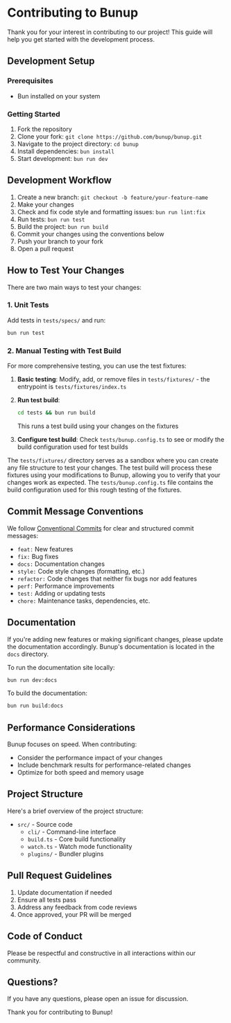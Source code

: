 # Contributing to Bunup

Thank you for your interest in contributing to our project! This guide will help you get started with the development process.

## Development Setup

### Prerequisites

- Bun installed on your system

### Getting Started

1. Fork the repository
2. Clone your fork: `git clone https://github.com/bunup/bunup.git`
3. Navigate to the project directory: `cd bunup`
4. Install dependencies: `bun install`
5. Start development: `bun run dev`

## Development Workflow

1. Create a new branch: `git checkout -b feature/your-feature-name`
2. Make your changes
3. Check and fix code style and formatting issues: `bun run lint:fix`
5. Run tests: `bun run test`
6. Build the project: `bun run build`
7. Commit your changes using the conventions below
8. Push your branch to your fork
9. Open a pull request

## How to Test Your Changes

There are two main ways to test your changes:

### 1. Unit Tests
Add tests in `tests/specs/` and run:
```bash
bun run test
```

### 2. Manual Testing with Test Build
For more comprehensive testing, you can use the test fixtures:

1. **Basic testing**: Modify, add, or remove files in `tests/fixtures/` - the entrypoint is `tests/fixtures/index.ts`
2. **Run test build**:
   ```bash
   cd tests && bun run build
   ```
   This runs a test build using your changes on the fixtures

3. **Configure test build**: Check `tests/bunup.config.ts` to see or modify the build configuration used for test builds

The `tests/fixtures/` directory serves as a sandbox where you can create any file structure to test your changes. The test build will process these fixtures using your modifications to Bunup, allowing you to verify that your changes work as expected. The `tests/bunup.config.ts` file contains the build configuration used for this rough testing of the fixtures.

## Commit Message Conventions

We follow [Conventional Commits](https://www.conventionalcommits.org/) for clear and structured commit messages:

- `feat:` New features
- `fix:` Bug fixes
- `docs:` Documentation changes
- `style:` Code style changes (formatting, etc.)
- `refactor:` Code changes that neither fix bugs nor add features
- `perf:` Performance improvements
- `test:` Adding or updating tests
- `chore:` Maintenance tasks, dependencies, etc.

## Documentation

If you're adding new features or making significant changes, please update the documentation accordingly. Bunup's documentation is located in the `docs` directory.

To run the documentation site locally:

```bash
bun run dev:docs
```

To build the documentation:

```bash
bun run build:docs
```

## Performance Considerations

Bunup focuses on speed. When contributing:

- Consider the performance impact of your changes
- Include benchmark results for performance-related changes
- Optimize for both speed and memory usage

## Project Structure

Here's a brief overview of the project structure:

- `src/` - Source code
  - `cli/` - Command-line interface
  - `build.ts` - Core build functionality
  - `watch.ts` - Watch mode functionality
  - `plugins/` - Bundler plugins

## Pull Request Guidelines

1. Update documentation if needed
2. Ensure all tests pass
3. Address any feedback from code reviews
4. Once approved, your PR will be merged

## Code of Conduct

Please be respectful and constructive in all interactions within our community.

## Questions?

If you have any questions, please open an issue for discussion.

Thank you for contributing to Bunup!
